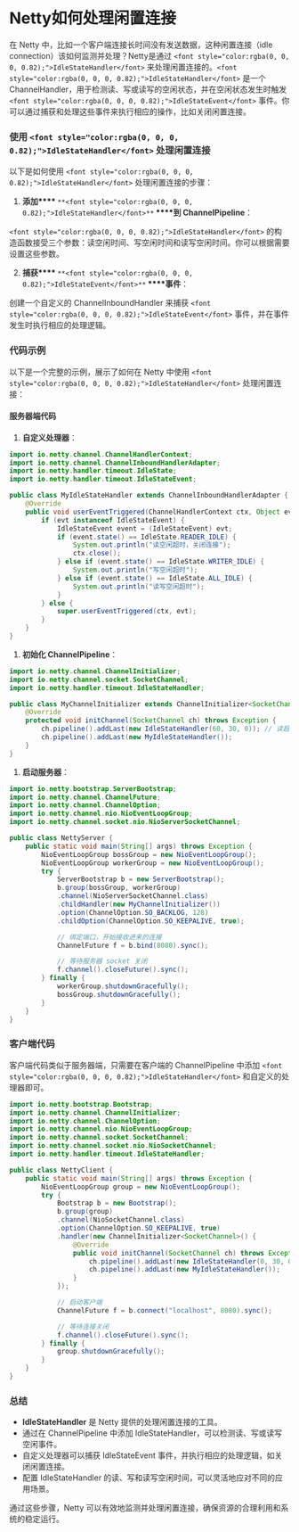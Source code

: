 # Netty如何处理闲置连接

<font style="color:rgba(0, 0, 0, 0.82);">在 Netty 中，比如一个客户端连接长时间没有发送数据，这种闲置连接（idle connection）该如何监测并处理？Netty是通过 </font>`<font style="color:rgba(0, 0, 0, 0.82);">IdleStateHandler</font>`<font style="color:rgba(0, 0, 0, 0.82);"> 来处理闲置连接的。</font>`<font style="color:rgba(0, 0, 0, 0.82);">IdleStateHandler</font>`<font style="color:rgba(0, 0, 0, 0.82);"> 是一个 ChannelHandler，用于检测读、写或读写的空闲状态，并在空闲状态发生时触发 </font>`<font style="color:rgba(0, 0, 0, 0.82);">IdleStateEvent</font>`<font style="color:rgba(0, 0, 0, 0.82);"> 事件。你可以通过捕获和处理这些事件来执行相应的操作，比如关闭闲置连接。</font>

### <font style="color:rgba(0, 0, 0, 0.82);">使用</font><font style="color:rgba(0, 0, 0, 0.82);"> </font>`<font style="color:rgba(0, 0, 0, 0.82);">IdleStateHandler</font>`<font style="color:rgba(0, 0, 0, 0.82);"> </font><font style="color:rgba(0, 0, 0, 0.82);">处理闲置连接</font>
<font style="color:rgba(0, 0, 0, 0.82);">以下是如何使用</font><font style="color:rgba(0, 0, 0, 0.82);"> </font>`<font style="color:rgba(0, 0, 0, 0.82);">IdleStateHandler</font>`<font style="color:rgba(0, 0, 0, 0.82);"> </font><font style="color:rgba(0, 0, 0, 0.82);">处理闲置连接的步骤：</font>

1. **<font style="color:rgba(0, 0, 0, 0.82);">添加</font>****<font style="color:rgba(0, 0, 0, 0.82);"> </font>**`**<font style="color:rgba(0, 0, 0, 0.82);">IdleStateHandler</font>**`**<font style="color:rgba(0, 0, 0, 0.82);"> </font>****<font style="color:rgba(0, 0, 0, 0.82);">到 ChannelPipeline</font>**<font style="color:rgba(0, 0, 0, 0.82);">：</font>

`<font style="color:rgba(0, 0, 0, 0.82);">IdleStateHandler</font>`<font style="color:rgba(0, 0, 0, 0.82);"> </font><font style="color:rgba(0, 0, 0, 0.82);">的构造函数接受三个参数：读空闲时间、写空闲时间和读写空闲时间。你可以根据需要设置这些参数。</font>

2. **<font style="color:rgba(0, 0, 0, 0.82);">捕获</font>****<font style="color:rgba(0, 0, 0, 0.82);"> </font>**`**<font style="color:rgba(0, 0, 0, 0.82);">IdleStateEvent</font>**`**<font style="color:rgba(0, 0, 0, 0.82);"> </font>****<font style="color:rgba(0, 0, 0, 0.82);">事件</font>**<font style="color:rgba(0, 0, 0, 0.82);">：</font>

<font style="color:rgba(0, 0, 0, 0.82);">创建一个自定义的 ChannelInboundHandler 来捕获</font><font style="color:rgba(0, 0, 0, 0.82);"> </font>`<font style="color:rgba(0, 0, 0, 0.82);">IdleStateEvent</font>`<font style="color:rgba(0, 0, 0, 0.82);"> </font><font style="color:rgba(0, 0, 0, 0.82);">事件，并在事件发生时执行相应的处理逻辑。</font>

### <font style="color:rgba(0, 0, 0, 0.82);">代码示例</font>
<font style="color:rgba(0, 0, 0, 0.82);">以下是一个完整的示例，展示了如何在 Netty 中使用</font><font style="color:rgba(0, 0, 0, 0.82);"> </font>`<font style="color:rgba(0, 0, 0, 0.82);">IdleStateHandler</font>`<font style="color:rgba(0, 0, 0, 0.82);"> </font><font style="color:rgba(0, 0, 0, 0.82);">处理闲置连接：</font>

#### <font style="color:rgba(0, 0, 0, 0.82);">服务器端代码</font>
1. **<font style="color:rgba(0, 0, 0, 0.82);">自定义处理器</font>**<font style="color:rgba(0, 0, 0, 0.82);">：</font>

```java
import io.netty.channel.ChannelHandlerContext;  
import io.netty.channel.ChannelInboundHandlerAdapter;  
import io.netty.handler.timeout.IdleState;  
import io.netty.handler.timeout.IdleStateEvent;  

public class MyIdleStateHandler extends ChannelInboundHandlerAdapter {  
    @Override  
    public void userEventTriggered(ChannelHandlerContext ctx, Object evt) throws Exception {  
        if (evt instanceof IdleStateEvent) {  
            IdleStateEvent event = (IdleStateEvent) evt;  
            if (event.state() == IdleState.READER_IDLE) {  
                System.out.println("读空闲超时，关闭连接");  
                ctx.close();  
            } else if (event.state() == IdleState.WRITER_IDLE) {  
                System.out.println("写空闲超时");  
            } else if (event.state() == IdleState.ALL_IDLE) {  
                System.out.println("读写空闲超时");  
            }  
        } else {  
            super.userEventTriggered(ctx, evt);  
        }  
    }  
}
```

1. **<font style="color:rgba(0, 0, 0, 0.82);">初始化 ChannelPipeline</font>**<font style="color:rgba(0, 0, 0, 0.82);">：</font>

```java
import io.netty.channel.ChannelInitializer;  
import io.netty.channel.socket.SocketChannel;  
import io.netty.handler.timeout.IdleStateHandler;  

public class MyChannelInitializer extends ChannelInitializer<SocketChannel> {  
    @Override  
    protected void initChannel(SocketChannel ch) throws Exception {  
        ch.pipeline().addLast(new IdleStateHandler(60, 30, 0)); // 读超时60秒，写超时30秒  
        ch.pipeline().addLast(new MyIdleStateHandler());  
    }  
}
```

1. **<font style="color:rgba(0, 0, 0, 0.82);">启动服务器</font>**<font style="color:rgba(0, 0, 0, 0.82);">：</font>

```java
import io.netty.bootstrap.ServerBootstrap;  
import io.netty.channel.ChannelFuture;  
import io.netty.channel.ChannelOption;  
import io.netty.channel.nio.NioEventLoopGroup;  
import io.netty.channel.socket.nio.NioServerSocketChannel;  

public class NettyServer {  
    public static void main(String[] args) throws Exception {  
        NioEventLoopGroup bossGroup = new NioEventLoopGroup();  
        NioEventLoopGroup workerGroup = new NioEventLoopGroup();  
        try {  
            ServerBootstrap b = new ServerBootstrap();  
            b.group(bossGroup, workerGroup)  
            .channel(NioServerSocketChannel.class)  
            .childHandler(new MyChannelInitializer())  
            .option(ChannelOption.SO_BACKLOG, 128)  
            .childOption(ChannelOption.SO_KEEPALIVE, true);  

            // 绑定端口，开始接收进来的连接  
            ChannelFuture f = b.bind(8080).sync();  

            // 等待服务器 socket 关闭  
            f.channel().closeFuture().sync();  
        } finally {  
            workerGroup.shutdownGracefully();  
            bossGroup.shutdownGracefully();  
        }  
    }  
}
```

### <font style="color:rgba(0, 0, 0, 0.82);">客户端代码</font>
<font style="color:rgba(0, 0, 0, 0.82);">客户端代码类似于服务器端，只需要在客户端的 ChannelPipeline 中添加</font><font style="color:rgba(0, 0, 0, 0.82);"> </font>`<font style="color:rgba(0, 0, 0, 0.82);">IdleStateHandler</font>`<font style="color:rgba(0, 0, 0, 0.82);"> </font><font style="color:rgba(0, 0, 0, 0.82);">和自定义的处理器即可。</font>

```java
import io.netty.bootstrap.Bootstrap;  
import io.netty.channel.ChannelInitializer;  
import io.netty.channel.ChannelOption;  
import io.netty.channel.nio.NioEventLoopGroup;  
import io.netty.channel.socket.SocketChannel;  
import io.netty.channel.socket.nio.NioSocketChannel;  
import io.netty.handler.timeout.IdleStateHandler;  

public class NettyClient {  
    public static void main(String[] args) throws Exception {  
        NioEventLoopGroup group = new NioEventLoopGroup();  
        try {  
            Bootstrap b = new Bootstrap();  
            b.group(group)  
            .channel(NioSocketChannel.class)  
            .option(ChannelOption.SO_KEEPALIVE, true)  
            .handler(new ChannelInitializer<SocketChannel>() {  
                @Override  
                public void initChannel(SocketChannel ch) throws Exception {  
                    ch.pipeline().addLast(new IdleStateHandler(0, 30, 0)); // 仅设置写超时  
                    ch.pipeline().addLast(new MyIdleStateHandler());  
                }  
            });  

            // 启动客户端  
            ChannelFuture f = b.connect("localhost", 8080).sync();  

            // 等待连接关闭  
            f.channel().closeFuture().sync();  
        } finally {  
            group.shutdownGracefully();  
        }  
    }  
}
```

### <font style="color:rgba(0, 0, 0, 0.82);">总结</font>
+ **<font style="color:rgba(0, 0, 0, 0.82);">IdleStateHandler</font>**<font style="color:rgba(0, 0, 0, 0.82);"> </font><font style="color:rgba(0, 0, 0, 0.82);">是 Netty 提供的处理闲置连接的工具。</font>
+ <font style="color:rgba(0, 0, 0, 0.82);">通过在 ChannelPipeline 中添加 IdleStateHandler，可以检测读、写或读写空闲事件。</font>
+ <font style="color:rgba(0, 0, 0, 0.82);">自定义处理器可以捕获 IdleStateEvent 事件，并执行相应的处理逻辑，如关闭闲置连接。</font>
+ <font style="color:rgba(0, 0, 0, 0.82);">配置 IdleStateHandler 的读、写和读写空闲时间，可以灵活地应对不同的应用场景。</font>

<font style="color:rgba(0, 0, 0, 0.82);">通过这些步骤，Netty 可以有效地监测并处理闲置连接，确保资源的合理利用和系统的稳定运行。</font>

